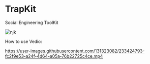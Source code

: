 # TrapKit
Social Engineering ToolKit

![njk](https://user-images.githubusercontent.com/131323082/233268258-cfa53cb6-bae6-4adf-8481-204c64780f87.jpg)


How to use Vedio:

https://user-images.githubusercontent.com/131323082/233424793-fc2f9e53-a24f-4d64-a05a-76b22725c4ce.mp4

